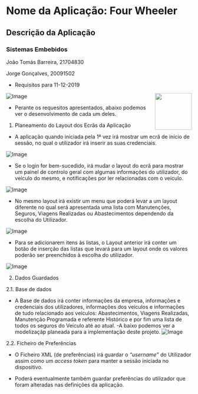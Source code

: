 # Nome da Aplicação: Four Wheeler
## Descrição da Aplicação
### Sistemas Embebidos

João Tomás Barreira, 21704830

Jorge Gonçalves, 20091502


- Requisitos para 11-12-2019

<img align="right" width="100" height="100" src="https://i.imgur.com/KKDO7v9.png">

![Image](https://i.imgur.com/KKDO7v9.png)

- Perante os requesitos apresentados, abaixo podemos ver o desenvolvimento de cada um deles.


1. Planeamento do Layout dos Ecrãs da Aplicação


- A aplicação quando iniciada pela 1ª vez irá mostrar um ecrã de início de sessão, no qual o utilizador irá inserir as suas credenciais.

![Image](https://i.imgur.com/bLml03t.png)

- Se o login for bem-sucedido, irá mudar o layout do ecrã para mostrar um painel de controlo geral com algumas informações do utilizador, do veículo do mesmo, e notificações por ler relacionadas com o veículo.

![Image](https://i.imgur.com/2zJ4ACK.png)


- No mesmo layout irá existir um menu que poderá levar a um layout diferente no qual será apresentada uma lista com Manutenções, Seguros, Viagens Realizadas ou Abastecimentos dependendo da escolha do Utilizador.

![Image](https://i.imgur.com/9IANu94.png)


- Para se adicionarem itens às listas, o Layout anterior irá conter um botão de inserção das listas que levará para um layout onde os valores poderão ser preenchidos à escolha do utilizador.

![Image](https://i.imgur.com/0Q7yJ3Q.png)


2. Dados Guardados

2.1. Base de dados

- A Base de dados irá conter informações da empresa, informações e credenciais dos utilizadores, informações dos veículos e informações de tudo relacionado aos veículos: Abastecimentos, Viagens Realizadas, Manutenção Programada e referente Histórico e por fim uma lista de todos os seguros do Veículo até ao atual.
-A baixo podemos ver a modelizaçãp planeada para a implementação deste projeto.
![Image](https://i.imgur.com/dxpe8AP.png)


2.2. Ficheiro de Preferências

- O Ficheiro XML (de preferências) irá guardar o _“username”_ do Utilizador assim como um _access token_ para manter a sessão iniciada no dispositivo.

- Poderá eventualmente também guardar preferências do utilizador que foram alteradas nas definições da aplicação.

